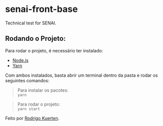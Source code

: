 # senai-front-base
Technical test for SENAI.

## Rodando o Projeto:
Para rodar o projeto, é necessário ter instalado:
- [Node.js](https://nodejs.org/en/)
- [Yarn](https://yarnpkg.com/getting-started/install)

Com ambos instalados, basta abrir um terminal dentro da pasta e rodar os seguintes comandos:

> Para instalar os pacotes: <br /> 
> `yarn`

> Para rodar o projeto: <br /> 
> `yarn start`

Feito por [Rodrigo Kuerten](https://rodrigokuerten.com.br).
